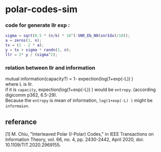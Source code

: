 # polar-codes-sim



### code for generate llr exp :
```matlab
sigma = sqrt(0.5 * (n/k) * 10^(-SNR_Eb_N0(snrIdx)/10));
a = zeros(1, n);
tx = (1 - 2 * a);
y = tx + sigma * randn(1, n);
llr = 2* y / (sigma^2);
```

### relation between llr and information
mutual information(capacity?) = 1- expection(log(1+exp(-L)) )  
where L is llr.  
if it is `capacity`,  expection(log(1+exp(-L)) ) would be `entropy`. (according digicomm p362, 6.5-29).  
Because the `entropy` is mean of information, `log(1+exp(-L) )` might be `informaion`.  



## referance
[1] M. Chiu, "Interleaved Polar (I-Polar) Codes," in IEEE Transactions on Information Theory, vol. 66, no. 4, pp. 2430-2442, April 2020, doi: 10.1109/TIT.2020.2969155.